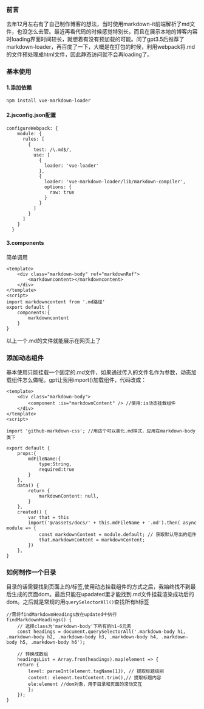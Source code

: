 <!--
title:vue-markdown-loader使用
date: 2024-05-10 01:00:00
tags : - markdown - vue
categories:
    - 建站日志
-->

### 前言
去年12月左右有了自己制作博客的想法，当时使用markdown-it前端解析了md文件，也没怎么去管。最近再看代码的时候感觉特别长，而且在展示本地的博客内容时loading界面时间较长，就想着有没有预加载的可能。问了gpt3.5后推荐了markdown-loader，再百度了一下，大概是在打包的时候，利用webpack将.md的文件预处理成html文件，因此静态访问就不会再loading了。

### 基本使用
#### 1.添加依赖
```
npm install vue-markdown-loader
```
#### 2.jsconfig.json配置
```
configureWebpack: {
    module: {
      rules: [
        {
          test: /\.md$/,
          use: [
            {
              loader: 'vue-loader'
            },
            {
              loader: 'vue-markdown-loader/lib/markdown-compiler',
              options: {
                raw: true
              }
            }
          ]
        }
      ]
    }
  }
```

#### 3.components
简单调用
```
<template>
    <div class="markdown-body" ref="markdownRef">
        <markdowncontent></markdowncontent>
    </div>
</template>
<script>
import markdowncontent from '.md路径'
export default {
    components:{
        markdowncontent
    }
}
```

以上一个.md的文件就能展示在网页上了

### 添加动态组件
基本使用只能挂载一个固定的.md文件，如果通过传入的文件名作为参数，动态加载组件怎么做呢。gpt让我用import()加载组件，代码改成：
```
<template>
    <div class="markdown-body">
        <component :is="markdownContent" /> //使用:is动态挂载组件
    </div>
</template>
<script>

import 'github-markdown-css'; //用这个可以美化.md样式，应用在markdown-body类下

export default {
    props:{
        mdFileName:{
            type:String,
            required:true
        }
    },
    data() {
        return {
            markdownContent: null,
        }
    },
    created() {
        var that = this
        import('@/assets/docs/' + this.mdFileName + '.md').then( async module => {
            const markdownContent = module.default; // 获取默认导出的组件
            that.markdownContent = markdownContent;
        })
    },
}
```

### 如何制作一个目录
目录的话需要找到页面上的/<h/>标签,使用动态挂载组件的方式之后，我始终找不到最后生成的页面dom。最后只能在upadated里才能找到.md文件挂载渲染成功后的dom。之后就是常规的用`querySelectorAll()`查找所有h标签
```
//需将findMarkdownHeadings放在updated中执行
findMarkdownHeadings() {
    // 选择class为'markdown-body'下所有的h1-6元素
    const headings = document.querySelectorAll('.markdown-body h1, .markdown-body h2, .markdown-body h3, .markdown-body h4, .markdown-body h5, .markdown-body h6');

    // 转换成数组
    headingsList = Array.from(headings).map(element => {
    return {
        level: parseInt(element.tagName[1]), // 提取标题级别
        content: element.textContent.trim(),// 提取标题内容
        ele:element //dom对象，用于目录和页面的滚动交互
        };
    });
}
```